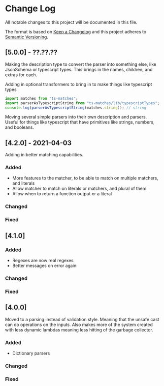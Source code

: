 # Change Log

All notable changes to this project will be documented in this file.

The format is based on [Keep a Changelog](http://keepachangelog.com/)
and this project adheres to [Semantic Versioning](http://semver.org/).

## [5.0.0] - ??.??.??

Making the description type to convert the parser into something else, like JsonSchema or typescript types. This brings in the names, children, and extras for each.

Adding in optional transformers to bring in to make things like typescript types

```ts
import matches from "ts-matches";
import parserAsTypescriptString from "ts-matches/lib/typescriptTypes";
console.log(parserAsTypescriptString(matches.string)); // string
```

Moving several simple parsers into their own description and parsers. Useful for things like typescript that have primitives like strings, numbers, and booleans.

## [4.2.0] - 2021-04-03

Adding in better matching capabilities.

### Added

- More features to the matcher, to be able to match on multiple matchers, and literals
- Allow matcher to match on literals or matchers, and plural of them
- Allow when to return a function output or a literal

### Changed

### Fixed

## [4.1.0]

### Added

- Regexes are now real regexes
- Better messages on error again

### Changed

### Fixed

## [4.0.0]

Moved to a parsing instead of validation style. Meaning that the unsafe cast can
do operations on the inputs. Also makes more of the system created with less dynamic
lambdas meaning less hitting of the garbage collector.

### Added

- Dictionary parsers

### Changed

### Fixed

```

```
